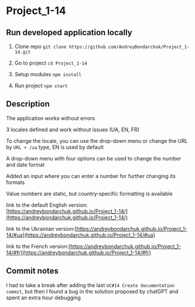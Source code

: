 # Project_1-14

## Run developed application locally

1. Clone repo
```git clone https://github.com/AndreyBondarchuk/Project_1-14.git```

2. Go to project
```cd Project_1-14```

2. Setup modules
```npm install```

3. Run project
```npm start```

## Description 
The application works without errors

3 locales defined and work without issues (UA, EN, FR)

To change the locale, you can use the drop-down menu or change the URL by ```URL + /ua``` type, EN is used by default

A drop-down menu with four options can be used to change the number and date format

Added an input where you can enter a number for further changing its formats

Value numbers are static, but country-specific formatting is available

link to the default English version: [https://andreybondarchuk.github.io/Project_1-14/](https://andreybondarchuk.github.io/Project_1-14/)

link to the Ukrainian version:[https://andreybondarchuk.github.io/Project_1-14/#ua](https://andreybondarchuk.github.io/Project_1-14/#ua)

link to the French version:[https://andreybondarchuk.github.io/Project_1-14/#fr](https://andreybondarchuk.github.io/Project_1-14/#fr)

## Commit notes
I had to take a break after adding the last ```UC#14 Create documentation commit```, but then I found a bug in the solution proposed by chatGPT and spent an extra hour debugging
